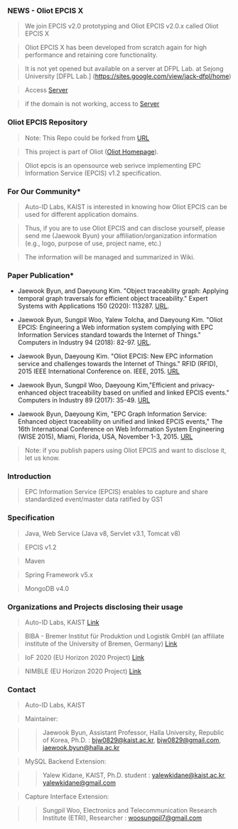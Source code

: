 ### NEWS - Oliot EPCIS X ###
> We join EPCIS v2.0 prototyping and Oliot EPCIS v2.0.x called Oliot EPCIS X

> Oliot EPCIS X has been developed from scratch again for high performance and retaining core functionality.

> It is not yet opened but available on a server at DFPL Lab. at Sejong University [DFPL Lab.] (https://sites.google.com/view/jack-dfpl/home)

> Access [Server](http://dfpl.sejong.ac.kr/epcis/home/index.html)

> if the domain is not working, access to [Server](http://203.250.148.67/epcis/home/index.html)

### Oliot EPCIS Repository ###
> Note: This Repo could be forked from [URL](https://github.com/JaewookByun/epcis)

> This project is part of Oliot ([Oliot Homepage](http://oliot.org)).

> Oliot epcis is an opensource web serivce implementing EPC Information Service (EPCIS) v1.2 specification.

### For Our Community* ###
> Auto-ID Labs, KAIST is interested in knowing how Oliot EPCIS can be used for different application domains. 

> Thus, if you are to use Oliot EPCIS and can disclose yourself, please send me (Jaewook Byun) your affiliation/organization information (e.g., logo, purpose of use, project name, etc.)

> The information will be managed and summarized in Wiki.

### Paper Publication* ###

- Jaewook Byun, and Daeyoung Kim. "Object traceability graph: Applying temporal graph traversals for efficient object traceability." Expert Systems with Applications 150 (2020): 113287. [URL](https://www.sciencedirect.com/science/article/pii/S0957417420301123).

- Jaewook Byun, Sungpil Woo, Yalew Tolcha, and Daeyoung Kim. "Oliot EPCIS: Engineering a Web information system complying with EPC Information Services standard towards the Internet of Things." Computers in Industry 94 (2018): 82-97. [URL](https://www.sciencedirect.com/science/article/pii/S016636151730458X).

- Jaewook Byun, Daeyoung Kim. "Oliot EPCIS: New EPC information service and challenges towards the Internet of Things." RFID (RFID), 2015 IEEE International Conference on. IEEE, 2015. [URL](http://ieeexplore.ieee.org/xpls/abs_all.jsp?arnumber=7113075&tag=1)

- Jaewook Byun, Sungpil Woo, Daeyoung Kim,"Efficient and privacy-enhanced object traceability based on unified and linked EPCIS events." Computers in Industry 89 (2017): 35-49. [URL](http://www.sciencedirect.com/science/article/pii/S016636151630135X)

- Jaewook Byun, Daeyoung Kim, "EPC Graph Information Service: Enhanced object traceability on unified and linked EPCIS events," The 16th International Conference on Web Information System Engineering (WISE 2015), Miami, Florida, USA, November 1-3, 2015. [URL](http://link.springer.com/chapter/10.1007/978-3-319-26190-4_16)

> Note: if you publish papers using Oliot EPCIS and want to disclose it, let us know.

### Introduction ###
> EPC Information Service (EPCIS) enables to capture and share standardized event/master data ratified by GS1 

### Specification ###
> Java, Web Service (Java v8, Servlet v3.1, Tomcat v8)

> EPCIS v1.2

> Maven

> Spring Framework v5.x

> MongoDB v4.0

### Organizations and Projects disclosing their usage ###
> Auto-ID Labs, KAIST [Link](http://autoidlab.kaist.ac.kr/)

> BIBA - Bremer Institut für Produktion und Logistik GmbH (an affiliate institute of the University of Bremen, Germany) [Link](http://www.biba.uni-bremen.de/en.html)

> IoF 2020 (EU Horizon 2020 Project) [Link](https://www.iof2020.eu/)

> NIMBLE (EU Horizon 2020 Project) [Link](https://www.nimble-project.org/)

### Contact ###
> Auto-ID Labs, KAIST

> Maintainer:

>> Jaewook Byun, Assistant Professor, Halla University, Republic of Korea, Ph.D. : bjw0829@kaist.ac.kr, bjw0829@gmail.com, jaewook.byun@halla.ac.kr

> MySQL Backend Extension:

>> Yalew Kidane, KAIST, Ph.D. student : yalewkidane@kaist.ac.kr, yalewkidane@gmail.com

> Capture Interface Extension:

>> Sungpil Woo, Electronics and Telecommunication Research Institute (ETRI), Researcher : woosungpil7@gmail.com
